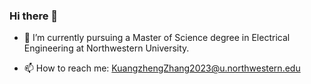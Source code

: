 ### Hi there 👋

<!--
**KuangzhengZhang/KuangzhengZhang** is a ✨ _special_ ✨ repository because its `README.md` (this file) appears on your GitHub profile.

Here are some ideas to get you started:
-->

<!-- - 🔭 I’m currently working on ... -->
- 🌱 I’m currently pursuing a Master of Science degree in Electrical Engineering at Northwestern University.
<!-- - 👯 I’m looking to collaborate on ... -->
<!-- - 🤔 I’m looking for help with ... -->
<!-- - 💬 Ask me about ... -->
- 📫 How to reach me: KuangzhengZhang2023@u.northwestern.edu
<!-- - 😄 Pronouns: ... -->
<!-- - ⚡ Fun fact: ... -->
